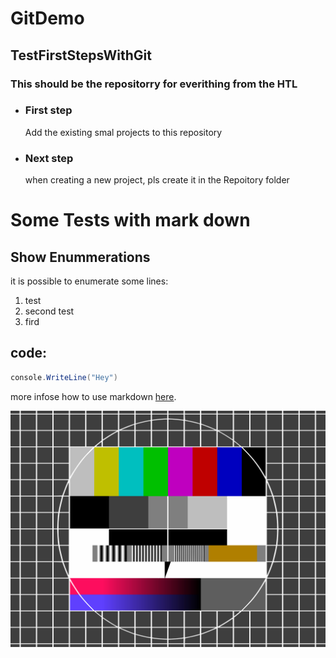 # GitDemo
## TestFirstStepsWithGit

### This should be the repositorry for everithing from the HTL 

* ### First step 
    Add the existing smal projects to this repository 

* ### Next step
    when creating a new project, pls create it in the Repoitory folder 


# Some Tests with mark down 
## Show Enummerations 
it is possible to enumerate some lines: 
1. test 
2. second test
3. fird 
 

 ## code:
 ```cs
 console.WriteLine("Hey")
 ```

more infose how to use markdown [here](https://www.markdownguide.org/cheat-sheet/).

![Alt text](image.png)